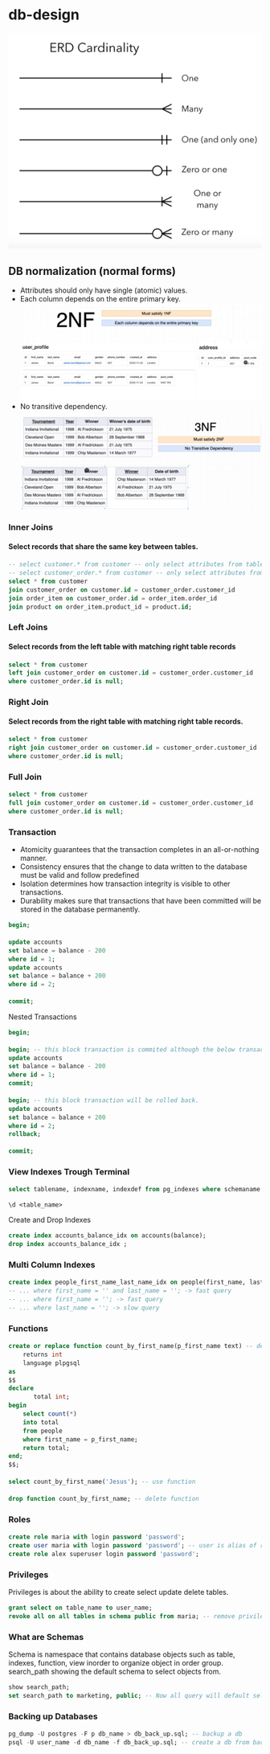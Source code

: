 # db-design
![Relations](erd-cardinality-guide.png)
## DB normalization (normal forms)
- Attributes should only have single (atomic) values.
- Each column depends on the entire primary key.
![2nf](2nf.png)
- No transitive dependency.
![3nf](3nf.png)


### Inner Joins
#### Select records that share the same key between tables.
``` sql
-- select customer.* from customer -- only select attributes from table customer
-- select customer_order.* from customer -- only select attributes from table customer_order
select * from customer
join customer_order on customer.id = customer_order.customer_id
join order_item on customer_order.id = order_item.order_id
join product on order_item.product_id = product.id;
```
### Left Joins
#### Select records from the left table with matching right table records
``` sql
select * from customer
left join customer_order on customer.id = customer_order.customer_id
where customer_order.id is null;
``` 
### Right Join
#### Select records from the right table with matching right table records.
``` sql
select * from customer
right join customer_order on customer.id = customer_order.customer_id
where customer_order.id is null;
``` 
### Full Join
``` sql
select * from customer
full join customer_order on customer.id = customer_order.customer_id
where customer_order.id is null;
```
### Transaction
- Atomicity guarantees that the transaction completes in an all-or-nothing manner.
- Consistency ensures that the change to data written to the database must be valid and follow predefined
- Isolation determines how transaction integrity is visible to other transactions.
- Durability makes sure that transactions that have been committed will be stored in the database permanently.
``` sql
begin;

update accounts
set balance = balance - 200
where id = 1;
update accounts
set balance = balance + 200
where id = 2;

commit;
```

Nested Transactions
``` sql
begin;

begin; -- this block transaction is commited although the below transaction is failed.
update accounts
set balance = balance - 200
where id = 1;
commit; 

begin; -- this block transaction will be rolled back.
update accounts
set balance = balance + 200
where id = 2;
rollback;

commit;
```

### View Indexes Trough Terminal
```sql
select tablename, indexname, indexdef from pg_indexes where schemaname = 'public';
```
```console
\d <table_name>
```
Create and Drop Indexes
```sql
create index accounts_balance_idx on accounts(balance);
drop index accounts_balance_idx ;
```
### Multi Column Indexes

```sql
create index people_first_name_last_name_idx on people(first_name, last_name);
-- ... where first_name = '' and last_name = ''; -> fast query
-- ... where first_name = ''; -> fast query
-- ... where last_name = ''; -> slow query
```

### Functions
```sql
create or replace function count_by_first_name(p_first_name text) -- define function
    returns int
    language plpgsql
as
$$
declare
       total int;
begin
    select count(*)
    into total
    from people
    where first_name = p_first_name;
    return total;
end;
$$;

select count_by_first_name('Jesus'); -- use function

drop function count_by_first_name; -- delete function

```


### Roles
```sql
create role maria with login password 'password';
create user maria with login password 'password'; -- user is alias of role
create role alex superuser login password 'password';
```
### Privileges
Privileges is about the ability to create select update delete tables.
```sql
grant select on table_name to user_name;
revoke all on all tables in schema public from maria; -- remove priviledges
```

### What are Schemas
Schema is namespace that contains database objects such as table, indexes, function, view inorder to organize object in order group.
search_path showing the default schema to select objects from.
```sql
show search_path;
set search_path to marketing, public; -- Now all query will default select from marketing schema instead of public.
```

### Backing up Databases
```sql
pg_dump -U postgres -F p db_name > db_back_up.sql; -- backup a db
psql -U user_name -d db_name -f db_back_up.sql; -- create a db from back up file.
```
